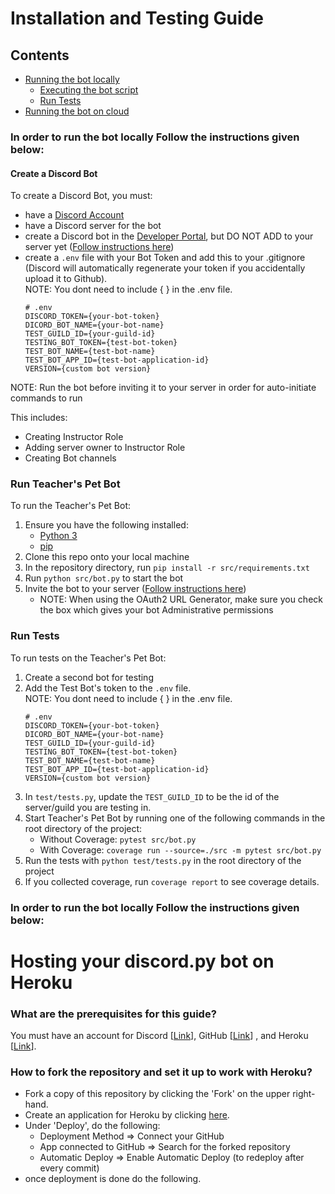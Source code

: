 # Installation and Testing Guide 

## Contents
* [ Running the bot locally ](#local)
    * [ Executing the bot script ](#run)
    * [ Run Tests ](#test)
* [ Running the bot on cloud ](#cloud)

<a name=local><a/>
    
### In order to run the bot locally Follow the instructions given below:
#### Create a Discord Bot
To create a Discord Bot, you must:
* have a [Discord Account](https://discord.com/login)
* have a Discord server for the bot
* create a Discord bot in the [Developer Portal](https://discord.com/developers/applications), but DO NOT ADD to your server yet ([Follow instructions here](https://realpython.com/how-to-make-a-discord-bot-python/))
* create a `.env` file with your Bot Token and add this to your .gitignore (Discord will automatically regenerate your token if you accidentally upload it to Github).<br/> NOTE: You dont need to include { } in the .env file.<br/>
    ```
    # .env
    DISCORD_TOKEN={your-bot-token}
    DICORD_BOT_NAME={your-bot-name}
    TEST_GUILD_ID={your-guild-id}
    TESTING_BOT_TOKEN={test-bot-token}
    TEST_BOT_NAME={test-bot-name}
    TEST_BOT_APP_ID={test-bot-application-id}
    VERSION={custom bot version}
    ```

NOTE: Run the bot before inviting it to your server in order for auto-initiate commands to run

This includes:
* Creating Instructor Role
* Adding server owner to Instructor Role
* Creating Bot channels

<a name=run><a/>    

### Run Teacher's Pet Bot
To run the Teacher's Pet Bot:
1. Ensure you have the following installed:
    * [Python 3](https://www.python.org/downloads/) 
    * [pip](https://pip.pypa.io/en/stable/installation/)
2. Clone this repo onto your local machine
3. In the repository directory, run `pip install -r src/requirements.txt`
4. Run `python src/bot.py` to start the bot
5. Invite the bot to your server ([Follow instructions here](https://realpython.com/how-to-make-a-discord-bot-python/))
    * NOTE:  When using the OAuth2 URL Generator, make sure you check the box which gives your bot Administrative permissions

<a name=test><a/>

### Run Tests
To run tests on the Teacher's Pet Bot:
1. Create a second bot for testing
2. Add the Test Bot's token to the `.env` file.<br/> NOTE: You dont need to include { } in the .env file.<br/>
    ```
    # .env
    DISCORD_TOKEN={your-bot-token}
    DICORD_BOT_NAME={your-bot-name}
    TEST_GUILD_ID={your-guild-id}
    TESTING_BOT_TOKEN={test-bot-token}
    TEST_BOT_NAME={test-bot-name}
    TEST_BOT_APP_ID={test-bot-application-id}
    VERSION={custom bot version}
    ```
 3. In `test/tests.py`, update the `TEST_GUILD_ID` to be the id of the server/guild you are testing in.
 4. Start Teacher's Pet Bot by running one of the following commands in the root directory of the project:
    * Without Coverage: `pytest src/bot.py`
    * With Coverage: `coverage run --source=./src -m pytest src/bot.py`
 5. Run the tests with `python test/tests.py` in the root directory of the project
 6. If you collected coverage, run `coverage report` to see coverage details.

<a name=cloud><a/>
### In order to run the bot locally Follow the instructions given below:
    
# Hosting your discord.py bot on Heroku
### What are the prerequisites for this guide?
You must have an account for Discord [[Link](https://discordapp.com/developers/applications/)], GitHub [[Link](https://github.com/join)] , and Heroku [[Link](https://signup.heroku.com/)].
    
### How to fork the repository and set it up to work with Heroku?
* Fork a copy of this repository by clicking the 'Fork' on the upper right-hand.
* Create an application for Heroku by clicking [here](https://dashboard.heroku.com/new-app).
* Under 'Deploy', do the following:
  * Deployment Method => Connect your GitHub
  * App connected to GitHub => Search for the forked repository
  * Automatic Deploy => Enable Automatic Deploy (to redeploy after every commit)
* once deployment is done do the following.
